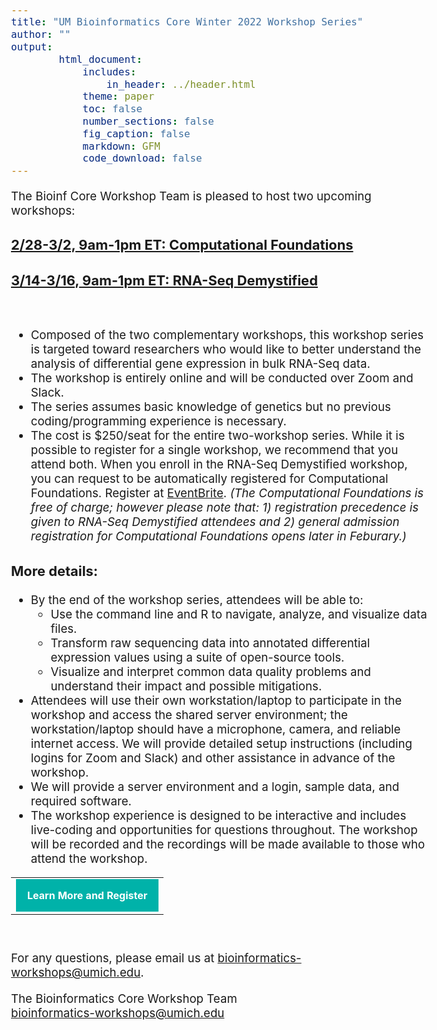 ```yaml
---
title: "UM Bioinformatics Core Winter 2022 Workshop Series"
author: ""
output:
        html_document:
            includes:
                in_header: ../header.html
            theme: paper
            toc: false
            number_sections: false
            fig_caption: false
            markdown: GFM
            code_download: false
---
```


<style type="text/css">
body{ /* Normal  */
      font-size: 14pt;
  }
</style>

The Bioinf Core Workshop Team is pleased to host two upcoming workshops:

### **<a href="https://www.eventbrite.com/e/computational-foundations-a-virtual-3-day-workshop-from-um-bioinfcore-tickets-243060649947" target="_blank">2/28-3/2, 9am-1pm ET: Computational Foundations</a>**  
### **<a href="https://www.eventbrite.com/e/rna-seq-demystified-a-virtual-3-day-workshop-from-um-bionfcore-tickets-243028162777" target="_blank">3/14-3/16, 9am-1pm ET: RNA-Seq Demystified</a>**

<br/> 

* Composed of the two complementary workshops, this workshop series is targeted toward researchers who would like to better understand the analysis of  differential gene expression in bulk RNA-Seq data. 
* The workshop is entirely online and will be conducted over Zoom and Slack.
* The series assumes basic knowledge of genetics but no previous coding/programming experience is necessary.
* The cost is $250/seat for the entire two-workshop series. While it is possible to register for a single workshop, we recommend that you attend both. When you enroll in the RNA-Seq Demystified workshop, you can request to be automatically registered for Computational Foundations. Register at <a href="https://www.eventbrite.com/e/rna-seq-demystified-a-virtual-3-day-workshop-from-um-bionfcore-tickets-243028162777" target="_blank">EventBrite</a>. *(The Computational Foundations is free of charge; however please note that: 1) registration precedence is given to RNA-Seq Demystified attendees and 2) general admission registration for Computational Foundations opens later in Feburary.)*


### More details:

* By the end of the workshop series, attendees will be able to:
  * Use the command line and R to navigate, analyze, and visualize data files.
  * Transform raw sequencing data into annotated differential expression values using a suite of open-source tools.
  * Visualize and interpret common data quality problems and understand their impact and possible mitigations.
* Attendees will use their own workstation/laptop to participate in the workshop and access the shared server environment;  the workstation/laptop should have a microphone, camera, and reliable internet access.  We will provide detailed setup instructions (including logins for Zoom and Slack) and other assistance in advance of the workshop. 
* We will provide a server environment and a login, sample data, and required software.  
* The workshop experience is designed to be interactive and includes live-coding and opportunities for questions throughout. The workshop will be recorded and the recordings will be made available to those who attend the workshop.

<table style="margin-left:auto; margin-right:auto;"><tr><td><a title="Learn More and Register" href="https://www.eventbrite.com/e/rna-seq-demystified-a-virtual-3-day-workshop-from-um-bionfcore-tickets-243028162777" style="padding:18px; background-color:#00B2A9; font-weight:bold;letter-spacing:normal;line-height:100%;text-align:center;text-decoration:none;color:#ffffff;display:block" target="_blank">Learn More and Register</a></td></tr></table>

<br/>

For any questions, please email us at [bioinformatics-workshops@umich.edu](mailto:bioinformatics-workshops@umich.edu).

The Bioinformatics Core Workshop Team<br/>
[bioinformatics-workshops@umich.edu](mailto:bioinformatics-workshops@umich.edu)
